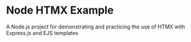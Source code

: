 # Node HTMX Example

A Node.js project for demonstrating and practicing the use of HTMX with Express.js and EJS templates

